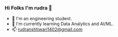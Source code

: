### Hi Folks I'm rudra 👋

- 🔭 I'm an engineering student.
- 🌱 I'm currently learning Data Analytics and AI/ML.
- 📫 rudranshtiwari1402@gmail.com
<!--
**rudranshtiwarii/rudranshtiwarii** is a ✨ _special_ ✨ repository because its `README.md` (this file) appears on your GitHub profile.

Here are some ideas to get you started:

- 🔭 I’m currently working on ...
- 🌱 I’m currently learning ...
- 👯 I’m looking to collaborate on ...
- 🤔 I’m looking for help with ...
- 💬 Ask me about ...
- 📫 How to reach me:rudranshtiwari1402@gmail.com
- 😄 Pronouns: ...
- ⚡ Fun fact: ...
-->
